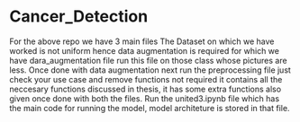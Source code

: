 # Cancer_Detection
For the above repo we have 3 main files
The Dataset on which we have worked is not uniform hence data augmentation is required for which we have dara_augmentation file run this file on those class whose pictures are less.
Once done with data augmentation next run the preprocessing file just check your use case and remove functions not required it contains all the neccesary functions discussed in thesis, it has some extra functions also given once done with both the files.
Run the united3.ipynb file which has the main code for running the model, model architeture is stored in that file.
